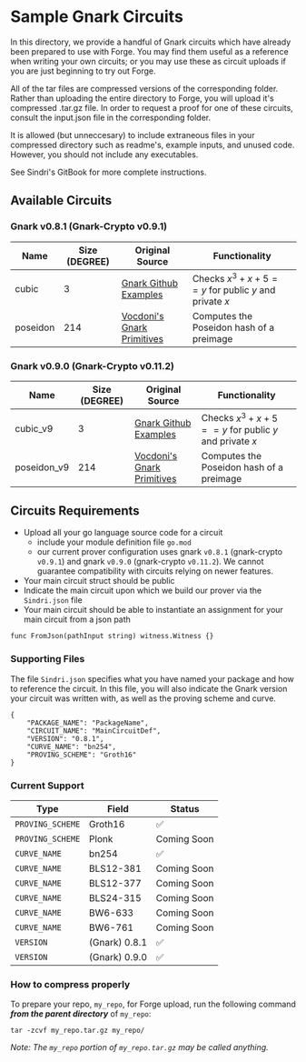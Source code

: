 # Sample Gnark Circuits

In this directory, we provide a handful of Gnark circuits which have already been prepared to use with Forge. You may find them useful as a reference when writing your own circuits; or you may use these as circuit uploads if you are just beginning to try out Forge.

All of the tar files are compressed versions of the corresponding folder. Rather than uploading the entire directory to Forge, you will upload it's compressed .tar.gz file. In order to request a proof for one of these circuits, consult the input.json file in the corresponding folder.

It is allowed (but unneccesary) to include extraneous files in your compressed directory such as readme's, example inputs, and unused code. However, you should not include any executables.

See Sindri's GitBook for more complete instructions.

## Available Circuits

### Gnark v0.8.1 (Gnark-Crypto v0.9.1)

| Name | Size (DEGREE) | Original Source | Functionality | 
| ---- | ---- | --------------- | ------------- | 
| cubic | 3 | [Gnark Github Examples](https://github.com/Consensys/gnark/blob/master/examples/cubic/cubic.go) | Checks $x^3 + x + 5 == y$ for public $y$ and private $x$|
| poseidon | 214 | [Vocdoni's Gnark Primitives](https://github.com/vocdoni/gnark-crypto-primitives/tree/main) | Computes the Poseidon hash of a preimage  |

### Gnark v0.9.0 (Gnark-Crypto v0.11.2)
| Name | Size (DEGREE) | Original Source | Functionality | 
| ---- | ---- | --------------- | ------------- | 
| cubic_v9 | 3 | [Gnark Github Examples](https://github.com/Consensys/gnark/blob/master/examples/cubic/cubic.go) | Checks $x^3 + x + 5 == y$ for public $y$ and private $x$|
| poseidon_v9 | 214 | [Vocdoni's Gnark Primitives](https://github.com/vocdoni/gnark-crypto-primitives/tree/main) | Computes the Poseidon hash of a preimage  |


## Circuits Requirements
- Upload all your go language source code for a circuit
  - include your module definition file `go.mod`
  - our current prover configuration uses gnark `v0.8.1` (gnark-crypto `v0.9.1`) and gnark `v0.9.0` (gnark-crypto `v0.11.2`). We cannot guarantee compatibility with circuits relying on newer features.
- Your main circuit struct should be public
- Indicate the main circuit upon which we build our prover via the `Sindri.json` file
- Your main circuit should be able to instantiate an assignment for your main circuit from a json path
```
func FromJson(pathInput string) witness.Witness {}
```

### Supporting Files
The file `Sindri.json` specifies what you have named your package and how to reference the circuit.  In this file, you will also indicate the Gnark version your circuit was written with, as well as the proving scheme and curve.
```
{
    "PACKAGE_NAME": "PackageName",
    "CIRCUIT_NAME": "MainCircuitDef",
    "VERSION": "0.8.1",
    "CURVE_NAME": "bn254",
    "PROVING_SCHEME": "Groth16"
}
```

### Current Support

| Type        | Field       | Status       |
| ----------- | ----------- | --- |
| `PROVING_SCHEME`      | Groth16       |  ✅   | 
| `PROVING_SCHEME`      | Plonk       |  Coming Soon   | 
| `CURVE_NAME`      | bn254       |  ✅   | 
| `CURVE_NAME`      | BLS12-381       |  Coming Soon   | 
| `CURVE_NAME`      | BLS12-377       |  Coming Soon   | 
| `CURVE_NAME`      | BLS24-315       |  Coming Soon   | 
| `CURVE_NAME`      | BW6-633      |  Coming Soon   | 
| `CURVE_NAME`      | BW6-761       |  Coming Soon   | 
| `VERSION`      | (Gnark) 0.8.1       |  ✅   | 
| `VERSION`      | (Gnark) 0.9.0       |  ✅   | 

### How to compress properly
To prepare your repo, `my_repo`, for Forge upload, run the following command ***from the parent directory*** of `my_repo`:
```
tar -zcvf my_repo.tar.gz my_repo/
```
*Note: The `my_repo` portion of `my_repo.tar.gz` may be called anything.*

